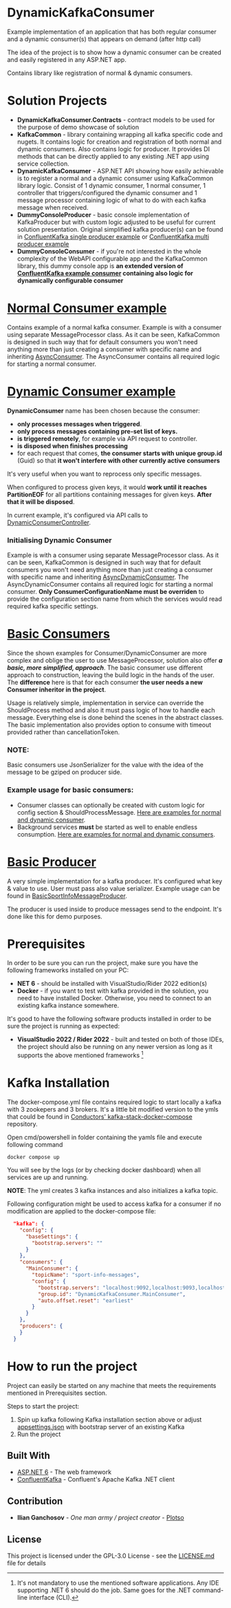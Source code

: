 # DynamicKafkaConsumer
Example implementation of an application that has both regular consumer and a dynamic consumer(s) that appears on demand (after http call)

The idea of the project is to show how a dynamic consumer can be created and 
easily registered in any ASP.NET app.

Contains library like registration of normal & dynamic consumers.
# Solution Projects
* **DynamicKafkaConsumer.Contracts** - contract models to be used for the purpose of demo showcase of solution
* **KafkaCommon** - library containing wrapping all kafka specific code and nugets. It contains logic for creation and registration of both normal and dynamic consumers. Also contains logic for producer. It provides DI methods that can be directly applied to any existing .NET app using service collection.
* **DynamicKafkaConsumer** - ASP.NET API showing how easily achievable is to register a normal and a dynamic consumer using KafkaCommon library logic. Consist of 1 dynamic consumer, 1 normal consumer, 1 controller that triggers/configured the dynamic consumer and 1 message processor containing logic of what to do with each kafka message when received.
* **DummyConsoleProducer** - basic console implementation of KafkaProducer but with custom logic adjusted to be useful for current solution presentation. 
Original simplified kafka producer(s) can be found in [ConfluentKafka single producer example](https://github.com/confluentinc/confluent-kafka-dotnet/blob/master/examples/Producer/Program.cs) 
or [ConfluentKafka multi producer example](https://github.com/confluentinc/confluent-kafka-dotnet/blob/master/examples/MultiProducer/Program.cs)
* **DummyConsoleConsumer** - if you're not interested in the whole complexity of the WebAPI configurable app and the KafkaCommon library, 
this dummy console app is **an extended version of [ConfluentKafka example consumer](https://github.com/confluentinc/confluent-kafka-dotnet/blob/master/examples/Consumer/Program.cs) containing also logic for dynamically configurable consumer**

# [Normal Consumer example](src/DynamicKafkaConsumer/Consumers/MainConsumer.cs)
Contains example of a normal kafka consumer. Example is with a consumer using separate MessageProcessor class.
As it can be seen, KafkaCommon is designed in such way that for default consumers you won't need anything more than just creating a consumer with specific name and inheriting [AsyncConsumer](src/KafkaCommon/Services/AsyncConsumer.cs). The AsyncConsumer contains all required logic for starting a normal consumer.

# [Dynamic Consumer example](src/DynamicKafkaConsumer/Consumers/DynamicConsumer.cs)
**DynamicConsumer** name has been chosen because the consumer:
* **only processes messages when triggered**.
* **only process messages containing pre-set list of keys.**
* **is triggered remotely**, for example via API request to controller.
* **is disposed when finishes processing**
* for each request that comes, **the consumer starts with unique group.id** (Guid)
so that **it won't interfere with other currently active consumers**

It's very useful when you want to reprocess only specific messages.

When configured to process given keys, it would **work until it reaches PartitionEOF** 
for all partitions containing messages for given keys. 
**After that it will be disposed**.

In current example, it's configured via API calls to [DynamicConsumerController](src/DynamicKafkaConsumer/Controllers/DynamicConsumerController.cs).

### Initialising Dynamic Consumer
Example is with a consumer using separate MessageProcessor class.
As it can be seen, KafkaCommon is designed in such way that for default consumers you won't need anything more than just creating a consumer with specific name and inheriting [AsyncDynamicConsumer](src/KafkaCommon/Services/DynamicConsumer/AsyncDynamicConsumer.cs). The AsyncDynamicConsumer contains all required logic for starting a normal consumer.
**Only ConsumerConfigurationName must be overriden** to provide the configuration section name from which the services would read required kafka specific settings.

# [Basic Consumers](src/KafkaCommon/Services/Consumers/BasicConsumer)
Since the shown examples for Consumer/DynamicConsumer are more complex and oblige the user to use MessageProcessor, solution also offer ***a basic, more simplified, approach***.
The basic consumer use different approach to construction, leaving the build logic in the hands of the user.
The **difference** here is that for each consumer **the user needs a new Consumer inheritor in the project**.

Usage is relatively simple, implementation in service can override the ShouldProcess method and also it must pass logic of how to handle each message. Everything else is done behind the scenes in the abstract classes.
The basic implementation also provides option to consume with timeout provided rather than cancellationToken.

### NOTE: 
Basic consumers use JsonSerializer for the value with the idea of the message to be gziped on producer side.

### Example usage for basic consumers:
* Consumer classes can optionally be created with custom logic for config section & ShouldProcessMessage. [Here are examples for normal and dynamic consumer](src/DynamicKafkaConsumer/Consumers/BasicConsumers).
* Background services **must** be started as well to enable endless consumption.  [Here are examples for normal and dynamic consumers](src/DynamicKafkaConsumer/Services/BasicConsumersBackgroundServices).

# [Basic Producer](src/KafkaCommon/Services/Producers/BasicProducer.cs)
A very simple implementation for a kafka producer. It's configured what key & value to use. User must pass also value serializer.
Example usage can be found in [BasicSportInfoMessageProducer](src/DynamicKafkaConsumer/Producers/BasicSportInfoMessageProducer.cs).

The producer is used inside [](src/DynamicKafkaConsumer/Controllers/SportInfoMessageController.cs) to produce messages send to the endpoint. It's done like this for demo purposes.

# Prerequisites

In order to be sure you can run the project, make sure you have the following frameworks installed on your PC:
* **NET 6** - should be installed with VisualStudio/Rider 2022 edition(s)
* **Docker** - if you want to test with kafka provided in the solution, you need to have installed Docker. Otherwise, you need to connect to an existing kafka instance somewhere.

It's good to have the following software products installed in order to be sure the project is running as expected:
* **VisualStudio 2022 / Rider 2022** - built and tested on both of those IDEs, the project should also be running on any newer version as long as it supports the above mentioned frameworks [^1]

# Kafka Installation
The docker-compose.yml file contains required logic to start locally a 
kafka with 3 zookepers and 3 brokers.
It's a little bit modified version to the ymls that could be found in 
[Conductors' kafka-stack-docker-compose](https://github.com/conduktor/kafka-stack-docker-compose) repository.

Open cmd/powershell in folder containing the yamls file and execute following command

```shell
docker compose up
```
You will see by the logs (or by checking docker dashboard) when all services are up and running.

**NOTE**: The yml creates 3 kafka instances and also initializes a kafka topic.

Following configuration might be used to access kafka for a consumer if no modification are applied to the docker-compose file:

```json
  "kafka": {
    "config": {
      "baseSettings": {
        "bootstrap.servers": ""
      }
    },
    "consumers": {
      "MainConsumer": {
        "topicName": "sport-info-messages",
        "config": {
          "bootstrap.servers": "localhost:9092,localhost:9093,localhost:9094",
          "group.id": "DynamicKafkaConsumer.MainConsumer",
          "auto.offset.reset": "earliest"
        }
      }
    },
    "producers": {
    }
  }
```

# How to run the project
Project can easily be started on any machine that meets the requirements mentioned in Prerequisites section.

Steps to start the project:
1. Spin up kafka following Kafka installation section above or adjust [appsettings.json](src/DynamicKafkaConsumer/appsettings.json) with bootstrap server of an existing Kafka 
2. Run the project

## Built With

* [ASP.NET 6](https://docs.microsoft.com/en-us/aspnet/core/release-notes/aspnetcore-6.0?view=aspnetcore-6.0) - The web framework
* [ConfluentKafka](https://github.com/confluentinc/confluent-kafka-dotnet) - Confluent's Apache Kafka .NET client


## Contribution

* **Ilian Ganchosov** - *One man army / project creator* - [Plotso](https://github.com/Plotso)


## License

This project is licensed under the GPL-3.0 License - see the [LICENSE.md](LICENSE.md) file for details


[^1]: It's not mandatory to use the mentioned software applications. Any IDE supporting .NET 6 should do the job. Same goes for the .NET command-line interface (CLI).
